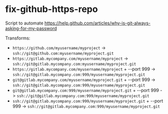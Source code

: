 # fix-github-https-repo

Script to automate https://help.github.com/articles/why-is-git-always-asking-for-my-password

Transforms:

- `https://github.com/myusername/myproject`                                  -> `ssh://git@github.com:myusername/myproject.git`
- `https://gitlab.mycompany.com/myusername/myproject`                        -> `ssh://git@gitlab.mycompany.com:myusername/myproject.git`
- `https://gitlab.mycompany.com/myusername/myproject`           + --port 999 -> `ssh://git@gitlab.mycompany.com:999/myusername/myproject.git`
- `git@gitlab.mycompany.com/myusername/myproject.git`           + --port 999 -> `ssh://git@gitlab.mycompany.com:999/myusername/myproject.git`
- `git@gitlab.mycompany.com:999/myusername/myproject.git`       + --port 999 -> `ssh://git@gitlab.mycompany.com:999/myusername/myproject.git`
- `ssh://git@gitlab.mycompany.com:999/myusername/myproject.git` + --port 999 -> `ssh://git@gitlab.mycompany.com:999/myusername/myproject.git`

